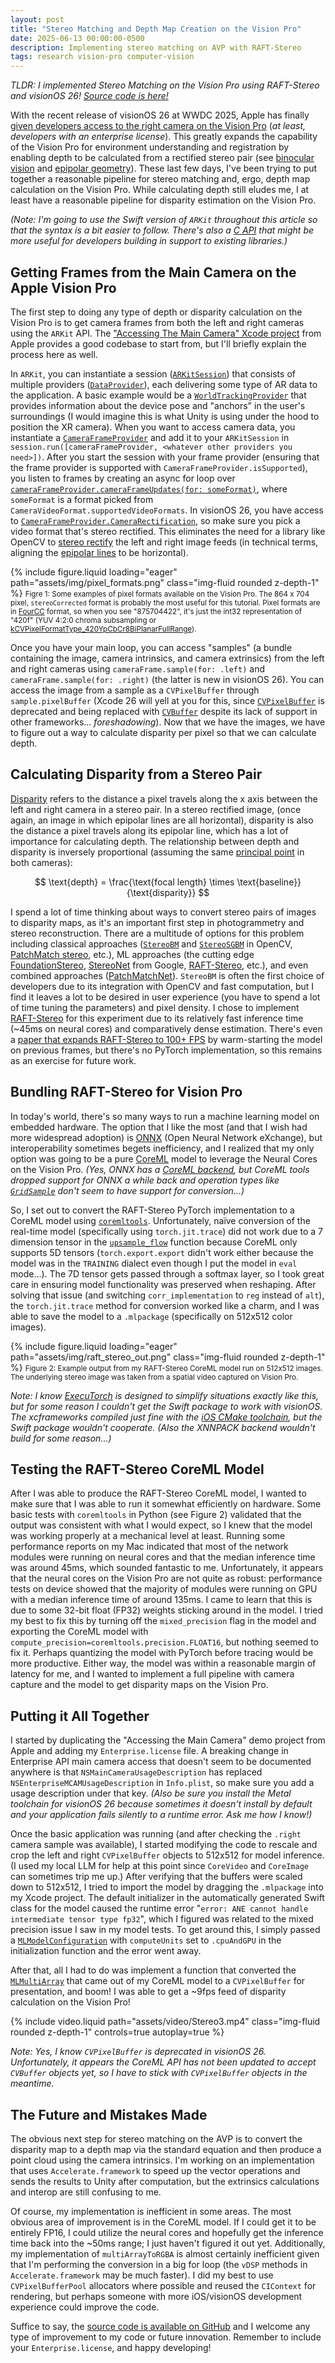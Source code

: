 ```yaml
---
layout: post
title: "Stereo Matching and Depth Map Creation on the Vision Pro"
date: 2025-06-13 00:00:00-0500
description: Implementing stereo matching on AVP with RAFT-Stereo
tags: research vision-pro computer-vision
---
```


*TLDR: I implemented Stereo Matching on the Vision Pro using RAFT-Stereo and visionOS 26! [Source code is here!](https://github.com/surreality-lab/VisionProDisparityMatching)*

With the recent release of visionOS 26 at WWDC 2025, Apple has finally [given developers access to the right camera on the Vision Pro](https://developer.apple.com/videos/play/wwdc2025/223/) (*at least, developers with an enterprise license*). This greatly expands the capability of the Vision Pro for environment understanding and registration by enabling depth to be calculated from a rectified stereo pair (see [binocular vision](https://en.wikipedia.org/wiki/Binocular_vision) and [epipolar geometry](https://en.wikipedia.org/wiki/Epipolar_geometry)). These last few days, I've been trying to put together a reasonable pipeline for stereo matching and, ergo, depth map calculation on the Vision Pro. While calculating depth still eludes me, I at least have a reasonable pipeline for disparity estimation on the Vision Pro.

*(Note: I'm going to use the Swift version of `ARKit` throughout this article so that the syntax is a bit easier to follow. There's also a [C API](https://developer.apple.com/documentation/arkit/arkit-in-visionos-c-api) that might be more useful for developers building in support to existing libraries.)*

## Getting Frames from the Main Camera on the Apple Vision Pro

The first step to doing any type of depth or disparity calculation on the Vision Pro is to get camera frames from both the left and right cameras using the `ARKit` API. The ["Accessing The Main Camera" Xcode project](https://developer.apple.com/documentation/visionos/accessing-the-main-camera) from Apple provides a good codebase to start from, but I'll briefly explain the process here as well.

In `ARKit`, you can instantiate a session ([`ARKitSession`](https://developer.apple.com/documentation/arkit/arkitsession)) that consists of multiple providers ([`DataProvider`](https://developer.apple.com/documentation/arkit/dataprovider)), each delivering some type of AR data to the application. A basic example would be a [`WorldTrackingProvider`](https://developer.apple.com/documentation/arkit/worldtrackingprovider) that provides information about the device pose and "anchors" in the user's surroundings (I would imagine this is what Unity is using under the hood to position the XR camera). When you want to access camera data, you instantiate a [`CameraFrameProvider`](https://developer.apple.com/documentation/arkit/cameraframeprovider) and add it to your `ARKitSession` in `session.run([cameraFrameProvider, <whatever other providers you need>])`. After you start the session with your frame provider (ensuring that the frame provider is supported with `CameraFrameProvider.isSupported`), you listen to frames by creating an async for loop over [`cameraFrameProvider.cameraFrameUpdates(for: someFormat)`](https://developer.apple.com/documentation/arkit/cameraframeprovider/cameraframeupdates(for:)), where `someFormat` is a format picked from `CameraVideoFormat.supportedVideoFormats`. In visionOS 26, you have access to [`CameraFrameProvider.CameraRectification`](https://developer.apple.com/documentation/arkit/cameraframeprovider/camerarectification), so make sure you pick a video format that's stereo rectified. This eliminates the need for a library like OpenCV to [stereo rectify](https://en.wikipedia.org/wiki/Image_rectification) the left and right image feeds (in technical terms, aligning the [epipolar lines](https://en.wikipedia.org/wiki/Epipolar_geometry#Epipolar_line) to be horizontal).

{% include figure.liquid loading="eager" path="assets/img/pixel_formats.png" class="img-fluid rounded z-depth-1" %} 
<small>Figre 1: Some examples of pixel formats available on the Vision Pro. The 864 x 704 pixel, `stereoCorrected` format is probably the most useful for this tutorial. Pixel formats are in [FourCC](https://en.wikipedia.org/wiki/FourCC) format, so when you see "875704422", it's just the int32 representation of "420f" (YUV 4:2:0 chroma subsampling or [kCVPixelFormatType_420YpCbCr8BiPlanarFullRange](https://developer.apple.com/documentation/corevideo/kcvpixelformattype_420ypcbcr8biplanarfullrange)).</small>

Once you have your main loop, you can access "samples" (a bundle containing the image, camera intrinsics, and camera extrinsics) from the left and right cameras using `cameraFrame.sample(for: .left)` and `cameraFrame.sample(for: .right)` (the latter is new in visionOS 26). You can access the image from a sample as a `CVPixelBuffer` through `sample.pixelBuffer` (Xcode 26 will yell at you for this, since [`CVPixelBuffer`](https://developer.apple.com/documentation/CoreVideo/cvpixelbuffer-q2e) is deprecated and being replaced with [`CVBuffer`](https://developer.apple.com/documentation/corevideo/cvbuffer-nfm) despite its lack of support in other frameworks... *foreshadowing*). Now that we have the images, we have to figure out a way to calculate disparity per pixel so that we can calculate depth. 

## Calculating Disparity from a Stereo Pair

[Disparity](https://en.wikipedia.org/wiki/Binocular_disparity) refers to the distance a pixel travels along the x axis between the left and right camera in a stereo pair. In a stereo rectified image, (once again, an image in which epipolar lines are all horizontal), disparity is also the distance a pixel travels along its epipolar line, which has a lot of importance for calculating depth. The relationship between depth and disparity is inversely proportional (assuming the same [principal point](https://en.wikipedia.org/wiki/Pinhole_camera_principal_point) in both cameras):

$$
\text{depth} = \frac{\text{focal length} \times \text{baseline}}{\text{disparity}}
$$

I spend a lot of time thinking about ways to convert stereo pairs of images to disparity maps, as it's an important first step in photogrammetry and stereo reconstruction. There are a multitude of options for  this problem including classical approaches ([`StereoBM`](https://docs.opencv.org/3.4/d9/dba/classcv_1_1StereoBM.html) and [`StereoSGBM`](https://docs.opencv.org/4.x/d2/d85/classcv_1_1StereoSGBM.html) in OpenCV, [PatchMatch stereo](https://wildboar-dev.github.io/PatchMatch/), etc.), ML approaches (the cutting edge [FoundationStereo](https://nvlabs.github.io/FoundationStereo/), [StereoNet](https://research.google/pubs/stereonet-guided-hierarchical-refinement-for-edge-aware-depth-prediction/) from Google, [RAFT-Stereo](https://arxiv.org/abs/2109.07547), etc.), and even combined approaches ([PatchMatchNet](https://arxiv.org/abs/2012.01411)). `StereoBM` is often the first choice of developers due to its integration with OpenCV and fast computation, but I find it leaves a lot to be desired in user experience (you have to spend a lot of time tuning the parameters) and pixel density. I chose to implement [RAFT-Stereo](https://github.com/princeton-vl/RAFT-Stereo) for this experiment due to its relatively fast inference time (~45ms on neural cores) and comparatively dense estimation. There's even a [paper that expands RAFT-Stereo to 100+ FPS](https://openaccess.thecvf.com/content/WACV2024/papers/Cheng_Stereo_Matching_in_Time_100_FPS_Video_Stereo_Matching_for_WACV_2024_paper.pdf) by warm-starting the model on previous frames, but there's no PyTorch implementation, so this remains as an exercise for future work.

## Bundling RAFT-Stereo for Vision Pro
In today's world, there's so many ways to run a machine learning model on embedded hardware. The option that I like the most (and that I wish had more widespread adoption) is [ONNX](https://onnx.ai/) (Open Neural Network eXchange), but interoperability sometimes begets inefficiency, and I realized that my only option was going to be a pure [CoreML](https://developer.apple.com/documentation/coreml/) model to leverage the Neural Cores on the Vision Pro. *(Yes, ONNX has a [CoreML backend](https://onnxruntime.ai/docs/execution-providers/CoreML-ExecutionProvider.html), but CoreML tools dropped support for ONNX a while back and operation types like [`GridSample`](https://onnx.ai/onnx/operators/onnx__GridSample.html) don't seem to have support for conversion...)*

So, I set out to convert the RAFT-Stereo PyTorch implementation to a CoreML model using [`coremltools`](https://apple.github.io/coremltools/docs-guides/). Unfortunately, naïve conversion of the real-time model (specifically using `torch.jit.trace`) did not work due to a 7 dimension tensor in the [`upsample_flow`](https://github.com/princeton-vl/RAFT-Stereo/blob/main/core/raft_stereo.py#L55C9-L55C22) function because CoreML only supports 5D tensors (`torch.export.export` didn't work either because the model was in the `TRAINING` dialect even though I put the model in `eval` mode...). The 7D tensor gets passed through a softmax layer, so I took great care in ensuring model functionality was preserved when reshaping. After solving that issue (and switching `corr_implementation` to `reg` instead of `alt`), the `torch.jit.trace` method for conversion worked like a charm, and I was able to save the model to a `.mlpackage` (specifically on 512x512 color images).

{% include figure.liquid loading="eager" path="assets/img/raft_stereo_out.png" class="img-fluid rounded z-depth-1" %} 
<small>Figure 2: Example output from my RAFT-Stereo CoreML model run on 512x512 images. The underlying stereo image was taken from a spatial video captured on Vision Pro.</small>

*Note: I know [ExecuTorch](https://github.com/pytorch/executorch) is designed to simplify situations exactly like this, but for some reason I couldn't get the Swift package to work with visionOS. The xcframeworks compiled just fine with the [iOS CMake toolchain](https://github.com/leetal/ios-cmake), but the Swift package wouldn't cooperate. (Also the XNNPACK backend wouldn't build for some reason...)*

## Testing the RAFT-Stereo CoreML Model
After I was able to produce the RAFT-Stereo CoreML model, I wanted to make sure that I was able to run it somewhat efficiently on hardware. Some basic tests with `coremltools` in Python (see Figure 2) validated that the output was consistent with what I would expect, so I knew that the model was working properly at a mechanical level at least. Running some performance reports on my Mac indicated that most of the network modules were running on neural cores and that the median inference time was around 45ms, which sounded fantastic to me. Unfortunately, it appears that the neural cores on the Vision Pro are not quite as robust: performance tests on device showed that the majority of modules were running on GPU with a median inference time of around 135ms. I came to learn that this is due to some 32-bit float (FP32) weights sticking around in the model. I tried my best to fix this by turning off the `mixed_precision` flag in the model and exporting the CoreML model with `compute_precision=coremltools.precision.FLOAT16`, but nothing seemed to fix it. Perhaps quantizing the model with PyTorch before tracing would be more productive. Either way, the model was within a reasonable margin of latency for me, and I wanted to implement a full pipeline with camera capture and the model to get disparity maps on the Vision Pro.

## Putting it All Together
I started by duplicating the "Accessing the Main Camera" demo project from Apple and adding my `Enterprise.license` file. A breaking change in Enterprise API main camera access that doesn't seem to be documented anywhere is that `NSMainCameraUsageDescription` has replaced `NSEnterpriseMCAMUsageDescription` in `Info.plist`, so make sure you add a usage description under that key. *(Also be sure you install the Metal toolchain for visionOS 26 because sometimes it doesn't install by default and your application fails silently to a runtime error. Ask me how I know!)*

Once the basic application was running (and after checking the `.right` camera sample was available), I started modifying the code to rescale and crop the left and right `CVPixelBuffer` objects to 512x512 for model inference. (I used my local LLM for help at this point since `CoreVideo` and `CoreImage` can sometimes trip me up.) After verifying that the buffers were scaled down to 512x512, I tried to import the model by dragging the `.mlpackage` into my Xcode project. The default initializer in the automatically generated Swift class for the model caused the runtime error "`error: ANE cannot handle intermediate tensor type fp32`", which I figured was related to the mixed precision issue I saw in my model tests. To get around this, I simply passed a [`MLModelConfiguration`](https://developer.apple.com/documentation/coreml/mlmodelconfiguration) with `computeUnits` set to `.cpuAndGPU` in the initialization function and the error went away. 

After that, all I had to do was implement a function that converted the [`MLMultiArray`](https://developer.apple.com/documentation/coreml/mlmultiarray) that came out of my CoreML model to a `CVPixelBuffer` for presentation, and boom! I was able to get a ~9fps feed of disparity calculation on the Vision Pro!

 {% include video.liquid path="assets/video/Stereo3.mp4" class="img-fluid rounded z-depth-1" controls=true autoplay=true %} 

*Note: Yes, I know `CVPixelBuffer` is deprecated in visionOS 26. Unfortunately, it appears the CoreML API has not been updated to accept `CVBuffer` objects yet, so I have to stick with `CVPixelBuffer` objects in the meantime.*

## The Future and Mistakes Made
The obvious next step for stereo matching on the AVP is to convert the disparity map to a depth map via the standard equation and then produce a point cloud using the camera intrinsics. I'm working on an implementation that uses `Accelerate.framework` to speed up the vector operations and sends the results to Unity after computation, but the extrinsics calculations and interop are still confusing to me. 

Of course, my implementation is inefficient in some areas. The most obvious area of improvement is in the CoreML model. If I could get it to be entirely FP16, I could utilize the neural cores and hopefully get the inference time back into the ~50ms range; I just haven't figured it out yet. Additionally, my implementation of `multiArrayToRGBA` is almost certainly inefficient given that I'm performing the conversion in a big for loop (the `vDSP` methods in `Accelerate.framework` may be much faster). I did my best to use `CVPixelBufferPool` allocators where possible and reused the `CIContext` for rendering, but perhaps someone with more iOS/visionOS development experience could improve the code.

Suffice to say, the [source code is available on GitHub](https://github.com/surreality-lab/VisionProDisparityMatching) and I welcome any type of improvement to my code or future innovation. Remember to include your `Enterprise.license`, and happy developing!
